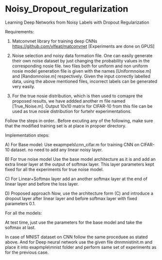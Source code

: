 # Noisy_Dropout_regularization
Learning Deep Networks from Noisy Labels with Dropout Regularization

Requirements:

1) Matconvnet library for training deep CNNs https://github.com/vlfeat/matconvnet [Experiments are done on GPUS]

2) Noise selection and noisy data formation file. One can easily generate their own noise dataset by just changing the probability values in the corresponding nosie file. two files both for uniform and non uniform nosie model generation file is given with the names [Uniformnoise.m] and [Randomnoise.m] respectively. Given the input correctly labelled data, using the above mentioned files, incorrect labels can be generated very easily.

3) For the true nosie distribution, which is then used to comapre the proposed results, we have addded another m file named [True_Noise.m]. Output 10x10 matrix for CIFAR-10 from this file can be used as true nosie distribution for furtehr experimentations.

Follow the steps in order.. Before excuting any of the following, make sure that the modified training set is at place in propoer directory.

Implementation steps:

A) For Base model: Use exapmpels\cnn_cifar.m for training CNN on CIFAR-10 dataset. no need to add any linear noisy layer.

B) For true noise model Use the base model architecture as it is and add an extra linear layer at the output of softmax layer. This layer parameters kept fixed for all the experiments for true noise model.

C) For Linear+Softmax layer add an another softmax layer at the end of linear layer and before the loss layer.

D) Proposed approach Now, use the architecture form (C) and introduce a dropout layer after linear layer and before softmax layer with fixed parameters 0.1.

For all the models:

At test time, just use the parameters for the base model and take the softmax at last.

In case of MNIST dataset on CNN follow the same proceduee as stated above. And for Deep neural network use the given file dnnmnistinit.m and place it into exapmple\mnist folder and perform same set of experiments as for the previous case.
